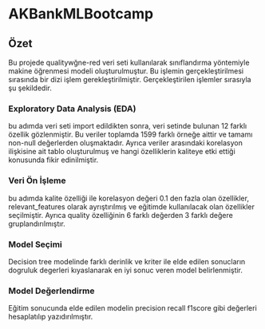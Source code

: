 # AKBankMLBootcamp

## Özet
Bu projede qualitywğne-red veri seti kullanılarak sınıflandırma yöntemiyle makine öğrenmesi modeli oluşturulmuştur. Bu işlemin gerçekleştirilmesi sırasında bir dizi işlem gerekleştirilmiştir. Gerçekleştirilen işlemler sırasıyla şu şekildedir.

### Exploratory Data Analysis (EDA)
bu adımda veri seti import edildikten sonra, veri setinde bulunan 12 farklı özellik gözlenmiştir. Bu veriler toplamda 1599 farklı örneğe aittir ve tamamı non-null değerlerden oluşmaktadır. Ayrıca veriler arasındaki korelasyon ilişkisine ait tablo oluşturulmuş ve hangi özelliklerin kaliteye etki ettiği konusunda fikir edinilmiştir.

### Veri Ön İşleme
bu adımda kalite özelliği ile korelasyon değeri 0.1 den fazla olan özellikler, relevant_features olarak ayrıştırılmış ve eğitimde kullanılacak olan özellikler seçilmiştir. Ayrıca quality özelliğinin 6 farklı değerden 3 farklı değere gruplandırılmıştır.

### Model Seçimi
Decision tree modelinde farklı derinlik ve kriter ile elde edilen sonucların dogruluk degerleri kıyaslanarak en iyi sonuc veren model belirlenmiştir.

### Model Değerlendirme
Eğitim sonucunda elde edilen modelin precision recall f1score gibi değerleri hesaplatılıp yazıdırılmıştır.

